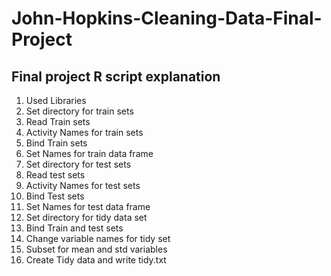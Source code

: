 # John-Hopkins-Cleaning-Data-Final-Project
## Final project R script explanation

1. Used Libraries
2. Set directory for train sets
3. Read Train sets 
4. Activity Names for train sets
5. Bind Train sets
6. Set Names for train data frame
7. Set directory for test sets
8. Read test sets
9. Activity Names for test sets
10. Bind Test sets
11. Set Names for test data frame
12. Set directory for tidy data set
13. Bind Train and test sets
14. Change variable names for tidy set
15. Subset for mean and std variables
16. Create Tidy data and write tidy.txt
